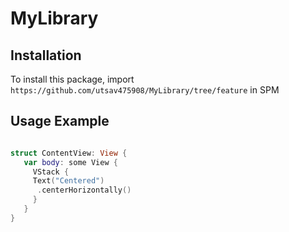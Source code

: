 # MyLibrary
## Installation 

To install this package, import `https://github.com/utsav475908/MyLibrary/tree/feature` in SPM

## Usage Example

```swift

struct ContentView: View {
   var body: some View {
     VStack {
     Text("Centered")
      .centerHorizontally()
     }
   }
}

```

